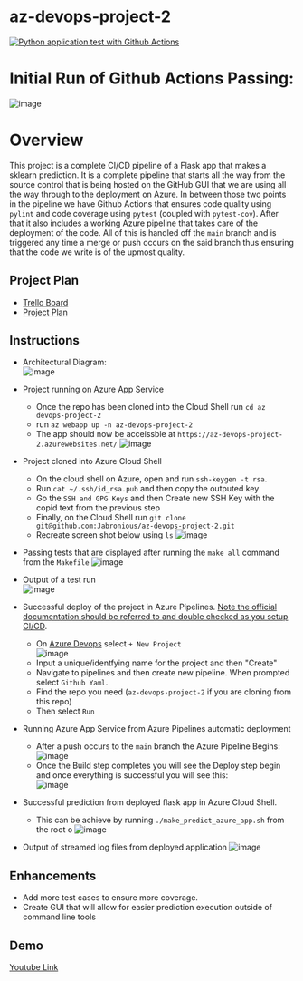 # az-devops-project-2
[![Python application test with Github Actions](https://github.com/Jabronious/az-devops-project-2/actions/workflows/pythonapp.yml/badge.svg?branch=main)](https://github.com/Jabronious/az-devops-project-2/actions/workflows/pythonapp.yml)

# Initial Run of Github Actions Passing:
![image](https://user-images.githubusercontent.com/14021591/129647964-a3d62bbd-0d7b-4930-89ba-8b165c3f961a.png)

# Overview

This project is a complete CI/CD pipeline of a Flask app that makes a sklearn prediction. It is a complete pipeline that starts all the way from the source control that is being hosted on the GitHub GUI that we are using all the way through to the deployment on Azure. In between those two points in the pipeline we have Github Actions that ensures code quality using `pylint` and code coverage using `pytest` (coupled with `pytest-cov`). After that it also includes a working Azure pipeline that takes care of the deployment of the code. All of this is handled off the `main` branch and is triggered any time a merge or push occurs on the said branch thus ensuring that the code we write is of the upmost quality.

## Project Plan

- [Trello Board](https://trello.com/b/J1n6heTV/azure-devops-project-2)  
- [Project Plan](https://docs.google.com/spreadsheets/d/1XA8g_UfMBQ9fupKeEjWAxjeBuQ17x5MeRusmG4qLieU/edit?usp=sharing)

## Instructions

* Architectural Diagram:  
![image](https://user-images.githubusercontent.com/14021591/129821847-1c9d4549-aa44-4046-843c-915ea03ed05c.png)

* Project running on Azure App Service
    - Once the repo has been cloned into the Cloud Shell run `cd az devops-project-2`
    - run `az webapp up -n az-devops-project-2`
    - The app should now be acceissble at `https://az-devops-project-2.azurewebsites.net/`
    ![image](https://user-images.githubusercontent.com/14021591/129961207-d97cbf99-0c3b-421c-80b5-7d1c177000d2.png)

* Project cloned into Azure Cloud Shell
    - On the cloud shell on Azure, open and run `ssh-keygen -t rsa`.
    - Run `cat ~/.ssh/id_rsa.pub` and then copy the outputed key
    - Go the `SSH and GPG Keys` and then Create new SSH Key with the copid text from the previous step
    - Finally, on the Cloud Shell run `git clone git@github.com:Jabronious/az-devops-project-2.git`
    - Recreate screen shot below using `ls`
    ![image](https://user-images.githubusercontent.com/14021591/129959169-cdfc890f-af2b-4b24-8297-b7fbf5efbfdc.png)


* Passing tests that are displayed after running the `make all` command from the `Makefile`
    ![image](https://user-images.githubusercontent.com/14021591/129960105-7f55d27d-b270-44b0-9a4a-47746c0ae0fe.png)

* Output of a test run  
    ![image](https://user-images.githubusercontent.com/14021591/129960673-76d184bf-c170-42f3-90f0-64b8e3873a2b.png)

* Successful deploy of the project in Azure Pipelines.  [Note the official documentation should be referred to and double checked as you setup CI/CD](https://docs.microsoft.com/en-us/azure/devops/pipelines/ecosystems/python-webapp?view=azure-devops).
    - On [Azure Devops](https://dev.azure.com/) select `+ New Project`  
        ![image](https://user-images.githubusercontent.com/14021591/129962492-d9861d7b-a417-4fe5-aa00-99ace113dae6.png)
    - Input a unique/identfying name for the project and then "Create"
    - Navigate to pipelines and then create new pipeline. When prompted select `Github Yaml`.
    - Find the repo you need (`az-devops-project-2` if you are cloning from this repo)
    - Then select `Run`

* Running Azure App Service from Azure Pipelines automatic deployment
    - After a push occurs to the `main` branch the Azure Pipeline Begins:  
      ![image](https://user-images.githubusercontent.com/14021591/129995033-92c120c9-b4af-45a2-aef5-cdd454da727e.png)
    - Once the Build step completes you will see the Deploy step begin and once everything is successful you will see this:  
      ![image](https://user-images.githubusercontent.com/14021591/129995125-f71334dd-54bb-46af-974f-c3016ae2f52d.png)

* Successful prediction from deployed flask app in Azure Cloud Shell.
    - This can be achieve by running `./make_predict_azure_app.sh` from the root o
    ![image](https://user-images.githubusercontent.com/14021591/129961455-edc6e6a9-f589-4893-b1ff-b58946bb1525.png)

* Output of streamed log files from deployed application
    ![image](https://user-images.githubusercontent.com/14021591/129962109-490fc329-ea71-460f-aca1-5c913d118142.png)

## Enhancements

- Add more test cases to ensure more coverage.
- Create GUI that will allow for easier prediction execution outside of command line tools

## Demo 

[Youtube Link](https://youtu.be/tClwOaNFQsU)

